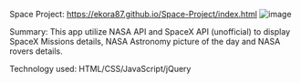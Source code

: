 Space Project: https://ekora87.github.io/Space-Project/index.html
![image](https://user-images.githubusercontent.com/16996692/58388094-8fe38d00-7fdf-11e9-9f9d-75d5cfd273f0.PNG)

Summary: This app utilize NASA API and SpaceX API (unofficial) to display SpaceX Missions details, NASA Astronomy picture of the day and NASA rovers details.

Technology used: HTML/CSS/JavaScript/jQuery
